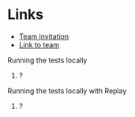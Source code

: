 # Links

- [Team invitation](https://app.replay.io/team/invitation?code=1b8367a1-d2b7-46f8-807b-4c8fd8ace692)
- [Link to team](https://app.replay.io/team/dzoxYTBiOTUyOS1jM2I5LTRjZWQtOWYyNS0xMTJlZWNmYmFiYmM=/runs)

Running the tests locally

1. ?

Running the tests locally with Replay

1. ?
